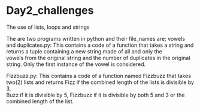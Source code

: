 # Day2_challenges

The use of lists, loops and strings

The are two programs written in python and their file_names are;
vowels and duplicates.py: This contains a code of a function that takes a string and returns a tuple containing a new string made of all and only the  
vowels from the original  string and the number of duplicates in the original string. Only the first instance of the vowel is considered.
 
Fizzbuzz.py: This contains a code of a function named Fizzbuzz that takes two(2) lists  and returns Fizz if the combined length of the lists is divisible by 3,  
Buzz if it is divisible by 5, Fizzbuzz if it is divisible by both 5 and 3  or the combined length of the list.

